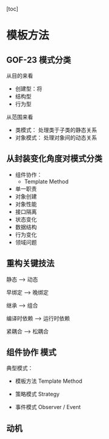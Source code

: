 [toc]

# 模板方法

## GOF-23 模式分类

从目的来看

- 创建型：将
- 结构型
- 行为型

从范围来看

- 类模式： 处理类于子类的静态关系
- 对象模式： 处理对象间的动态关系

## 从封装变化角度对模式分类

- 组件协作：
  - Template Method
- 单一职责
- 对象创建
- 对象性能
- 接口隔离
- 状态变化
- 数据结构
- 行为变化
- 领域问题

## 重构关键技法

静态 --> 动态

早绑定 --> 晚绑定

继承 --> 组合

编译时依赖 -->  运行时依赖

紧耦合 --> 松耦合

## 组件协作 模式

典型模式：

- 模板方法 Template Method
- 策略模式 Strategy

- 事件模式 Observer / Event

## 动机

